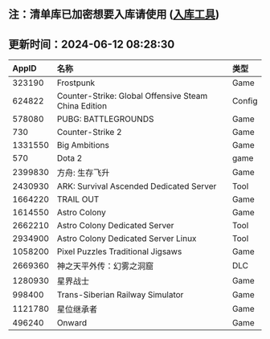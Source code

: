 ## 注：清单库已加密想要入库请使用 ([入库工具](https://github.com/BlankTMing/ManifestAutoUpdate/releases))

## 更新时间：2024-06-12 08:28:30
| AppID | 名称 | 类型  |
| :-------------------- | :----------------------------- | :----------- |
| 323190 | Frostpunk| Game |
| 624822 | Counter-Strike: Global Offensive Steam China Edition| Config |
| 578080 | PUBG: BATTLEGROUNDS| Game |
| 730 | Counter-Strike 2| Game |
| 1331550 | Big Ambitions| Game |
| 570 | Dota 2| game |
| 2399830 | 方舟: 生存飞升| Game |
| 2430930 | ARK: Survival Ascended Dedicated Server| Tool |
| 1664220 | TRAIL OUT| Game |
| 1614550 | Astro Colony| Game |
| 2662210 | Astro Colony Dedicated Server| Tool |
| 2934900 | Astro Colony Dedicated Server Linux| Tool |
| 1058200 | Pixel Puzzles Traditional Jigsaws| Game |
| 2669360 | 神之天平外传：幻雾之洞窟| DLC |
| 1280930 | 星界战士| Game |
| 998400 | Trans-Siberian Railway Simulator| Game |
| 1121780 | 星位继承者| Game |
| 496240 | Onward| Game |
